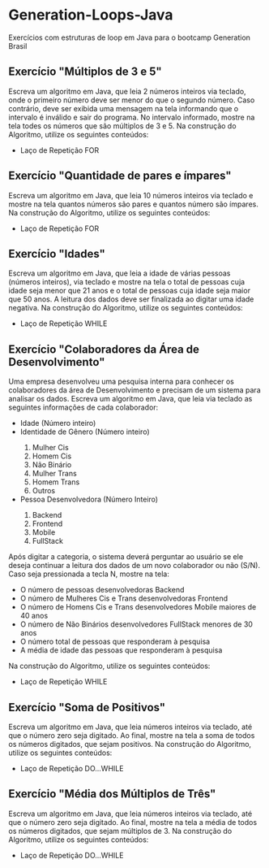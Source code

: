 # Generation-Loops-Java
Exercícios com estruturas de loop em Java para o bootcamp Generation Brasil 

## Exercício "Múltiplos de 3 e 5"
Escreva um algoritmo em Java, que leia 2 números inteiros via teclado, onde o primeiro número deve ser menor do que o segundo número. Caso contrário, deve ser exibida uma mensagem na tela informando que o intervalo é inválido e sair do programa. 
No intervalo informado, mostre na tela todes os números que são múltiplos de 3 e 5.
Na construção do Algoritmo, utilize os seguintes conteúdos:
<ul>
  <li>Laço de Repetição FOR</li>
</ul>

## Exercício "Quantidade de pares e ímpares"
Escreva um algoritmo em Java, que leia 10 números inteiros via teclado e mostre na tela quantos números são pares e quantos número são ímpares.
Na construção do Algoritmo, utilize os seguintes conteúdos:
<ul>
  <li>Laço de Repetição FOR</li>
</ul>

## Exercício "Idades"
Escreva um algoritmo em Java, que leia a idade de várias pessoas (números inteiros), via teclado e mostre na tela o total de pessoas cuja idade seja menor que 21 anos e o total de pessoas cuja idade seja maior que 50 anos. A leitura dos dados deve ser finalizada ao digitar uma idade negativa.
Na construção do Algoritmo, utilize os seguintes conteúdos:
<ul>
  <li>Laço de Repetição WHILE</li>
</ul>

## Exercício "Colaboradores da Área de Desenvolvimento"
Uma empresa desenvolveu uma pesquisa interna para conhecer os colaboradores da área de Desenvolvimento e precisam de um sistema para analisar os dados. Escreva um algoritmo em Java, que leia via teclado as seguintes informações de cada colaborador:
<ul>
  <li>Idade (Número inteiro)</li>
  <li>Identidade de Gênero (Número inteiro)</li>
  <ol>
    <li>Mulher Cis</li>
    <li>Homem Cis</li>
    <li>Não Binário</li>
    <li>Mulher Trans</li>
    <li>Homem Trans</li>
    <li>Outros</li>
  </ol>
  <li>Pessoa Desenvolvedora (Número Inteiro)</li>
  <ol>
    <li>Backend</li>
    <li>Frontend</li>
    <li>Mobile</li>
    <li>FullStack</li>
  </ol>
</ul>

Após digitar a categoria, o sistema deverá perguntar ao usuário se ele deseja continuar a leitura dos dados de um novo colaborador ou não (S/N). Caso seja pressionada a tecla N, mostre na tela:
<ul>
  <li>O número de pessoas desenvolvedoras Backend</li>
  <li>O número de Mulheres Cis e Trans desenvolvedoras Frontend</li>
  <li>O número de Homens Cis e Trans desenvolvedores Mobile maiores de 40 anos</li>
  <li>O número de Não Binários desenvolvedores FullStack menores de 30 anos</li>
  <li>O número total de pessoas que responderam à pesquisa</li>
  <li>A média de idade das pessoas que responderam à pesquisa</li>
</ul>
Na construção do Algoritmo, utilize os seguintes conteúdos:
<ul>
  <li>Laço de Repetição WHILE</li>
</ul>

## Exercício "Soma de Positivos"
Escreva um algoritmo em Java, que leia números inteiros via teclado, até que o número zero seja digitado. Ao final, mostre na tela a soma de todos os números digitados, que sejam positivos.
Na construção do Algoritmo, utilize os seguintes conteúdos:
<ul>
  <li>Laço de Repetição DO...WHILE</li>
</ul>

## Exercício "Média dos Múltiplos de Três"
Escreva um algoritmo em Java, que leia números inteiros via teclado, até que o número zero seja digitado. Ao final, mostre na tela a média de todos os números digitados, que sejam múltiplos de 3.
Na construção do Algoritmo, utilize os seguintes conteúdos:
<ul>
  <li>Laço de Repetição DO...WHILE</li>
</ul>
